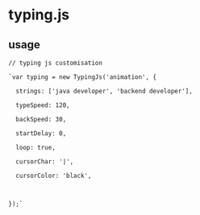 # typing.js

## usage
    // typing js customisation

    `var typing = new TypingJs('animation', {

      strings: ['java developer', 'backend developer'],

      typeSpeed: 120,

      backSpeed: 30,

      startDelay: 0,

      loop: true,

      cursorChar: '|',

      cursorColor: 'black',

    

    });`
